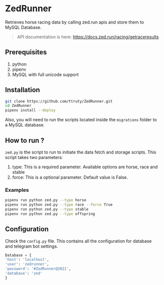 # ZedRunner

Retrieves horse racing data by calling zed.run apis and store them to MySQL Database.
> API documentation is here: https://docs.zed.run/racing/getraceresults

## Prerequisites
1. python
2. pipenv
3. MySQL with full unicode support

## Installation

```bash
git clone https://github.com/ttruty/ZedRunner.git
cd ZedRunner
pipenv install --deploy
```
Also, you will need to run the scripts located inside the `migrations` folder to a MySQL database.

## How to run ?

`zed.py` is the script to run to initiate the data fetch and storage scripts. This script takes two parameters: 
1. type:
   This is a required parameter. Available options are horse, race and stable
2. force:
   This is a optional parameter. Default value is False.
   
### Examples
```bash
pipenv run python zed.py --type horse
pipenv run python zed.py --type race --force True
pipenv run python zed.py --type stable
pipenv run python zed.py --type offspring
```

## Configuration

Check the `config.py` file. This contains all the configuration for database and telegram bot settings.
```python 
Database = {
'host': 'localhost',
'user': 'zedrunner',
'password': '#ZedRunner@2021',
'database': 'zed'
}

```
